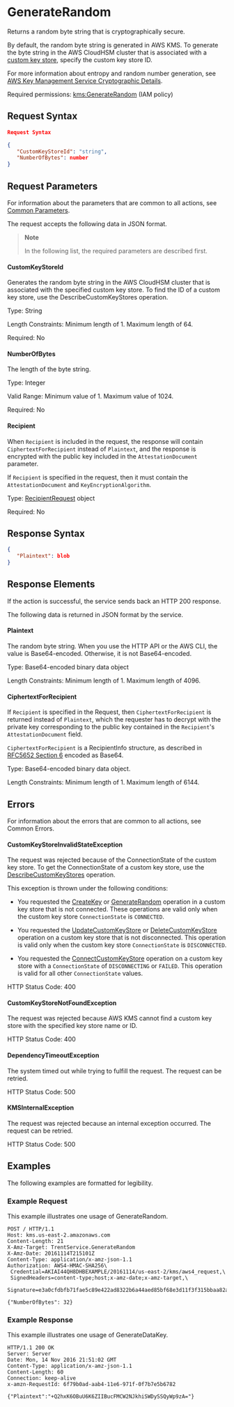 # GenerateRandom

Returns a random byte string that is cryptographically secure.

By default, the random byte string is generated in AWS KMS. To generate the byte string in the AWS CloudHSM cluster
that is associated with a [custom key
store](https://docs.aws.amazon.com/kms/latest/developerguide/custom-key-store-overview.html), specify the custom key
store ID.

For more information about entropy and random number generation, see [AWS Key Management Service Cryptographic
Details](https://docs.aws.amazon.com/kms/latest/cryptographic-details/).

Required permissions:
[kms:GenerateRandom](https://docs.aws.amazon.com/kms/latest/developerguide/kms-api-permissions-reference.html) (IAM
policy) 

## Request Syntax
```json
Request Syntax

{
   "CustomKeyStoreId": "string",
   "NumberOfBytes": number
}
```

## Request Parameters

For information about the parameters that are common to all actions, see [Common
Parameters](https://docs.aws.amazon.com/kms/latest/APIReference/CommonParameters.html).

The request accepts the following data in JSON format.
> **Note**
>
> In the following list, the required parameters are described first.

#### CustomKeyStoreId

Generates the random byte string in the AWS CloudHSM cluster that is associated with the specified custom key store.
To find the ID of a custom key store, use the DescribeCustomKeyStores operation.

Type: String

Length Constraints: Minimum length of 1. Maximum length of 64.

Required: No

#### NumberOfBytes

The length of the byte string.

Type: Integer

Valid Range: Minimum value of 1. Maximum value of 1024.

Required: No

#### Recipient

When `Recipient` is included in the request, the response will contain `CiphertextForRecipient` instead of
`Plaintext`, and the response is encrypted with the public key included in the `AttestationDocument` parameter.

If `Recipient` is specified in the request, then it must contain the `AttestationDocument` and
`KeyEncryptionAlgorithm`.

Type: [RecipientRequest](./RecipientRequest.md) object

Required: No


## Response Syntax
```json
{
   "Plaintext": blob
}
```
## Response Elements

If the action is successful, the service sends back an HTTP 200 response.

The following data is returned in JSON format by the service.

#### Plaintext

The random byte string. When you use the HTTP API or the AWS CLI, the value is Base64-encoded. Otherwise, it is not
Base64-encoded.

Type: Base64-encoded binary data object

Length Constraints: Minimum length of 1. Maximum length of 4096.

#### CiphertextForRecipient

If `Recipient` is specified in the Request, then `CiphertextForRecipient` is returned instead of `Plaintext`, which
the requester has to decrypt with the private key corresponding to the public key contained in the `Recipient`'s
`AttestationDocument` field.

`CiphertextForRecipient` is a RecipientInfo structure, as described in [RFC5652 Section
6](https://tools.ietf.org/html/rfc5652#section-6) encoded as Base64.

Type: Base64-encoded binary data object.

Length Constraints: Minimum length of 1. Maximum length of 6144.

## Errors

For information about the errors that are common to all actions, see Common Errors.

#### CustomKeyStoreInvalidStateException

The request was rejected because of the ConnectionState of the custom key store. To get the ConnectionState of a
custom key store, use the
[DescribeCustomKeyStores](https://docs.aws.amazon.com/kms/latest/APIReference/API_DescribeCustomKeyStores.html)
operation.

This exception is thrown under the following conditions:

  * You requested the [CreateKey](https://docs.aws.amazon.com/kms/latest/APIReference/API_CreateKey.html) or
    [GenerateRandom](https://docs.aws.amazon.com/kms/latest/APIReference/API_GenerateRandom.html) operation in a
custom key store that is not connected. These operations are valid only when the custom key store `ConnectionState` is
`CONNECTED`.

  * You requested the
    [UpdateCustomKeyStore](https://docs.aws.amazon.com/kms/latest/APIReference/API_UpdateCustomKeyStore.html) or
[DeleteCustomKeyStore](https://docs.aws.amazon.com/kms/latest/APIReference/API_DeleteCustomKeyStore.html) operation on
a custom key store that is not disconnected. This operation is valid only when the custom key store `ConnectionState`
is `DISCONNECTED`.

  * You requested the
    [ConnectCustomKeyStore](https://docs.aws.amazon.com/kms/latest/APIReference/API_ConnectCustomKeyStore.html)
operation on a custom key store with a `ConnectionState` of `DISCONNECTING` or `FAILED`. This operation is valid for
all other `ConnectionState` values.

HTTP Status Code: 400

#### CustomKeyStoreNotFoundException

The request was rejected because AWS KMS cannot find a custom key store with the specified key store name or ID.

HTTP Status Code: 400

#### DependencyTimeoutException

The system timed out while trying to fulfill the request. The request can be retried.

HTTP Status Code: 500

#### KMSInternalException

The request was rejected because an internal exception occurred. The request can be retried.

HTTP Status Code: 500

## Examples

The following examples are formatted for legibility.
### Example Request

This example illustrates one usage of GenerateRandom.
```http
POST / HTTP/1.1
Host: kms.us-east-2.amazonaws.com
Content-Length: 21
X-Amz-Target: TrentService.GenerateRandom
X-Amz-Date: 20161114T215101Z
Content-Type: application/x-amz-json-1.1
Authorization: AWS4-HMAC-SHA256\
 Credential=AKIAI44QH8DHBEXAMPLE/20161114/us-east-2/kms/aws4_request,\
 SignedHeaders=content-type;host;x-amz-date;x-amz-target,\
 Signature=e3a0cfdbfb71fae5c89e422ad8322b6a44aed85bf68e3d11f3f315bbaa82ad22

{"NumberOfBytes": 32}
```
### Example Response

This example illustrates one usage of GenerateDataKey.
```http
HTTP/1.1 200 OK
Server: Server
Date: Mon, 14 Nov 2016 21:51:02 GMT
Content-Type: application/x-amz-json-1.1
Content-Length: 60
Connection: keep-alive
x-amzn-RequestId: 6f79b0ad-aab4-11e6-971f-0f7b7e5b6782

{"Plaintext":"+Q2hxK6OBuU6K6ZIIBucFMCW2NJkhiSWDySSQyWp9zA="}
```
